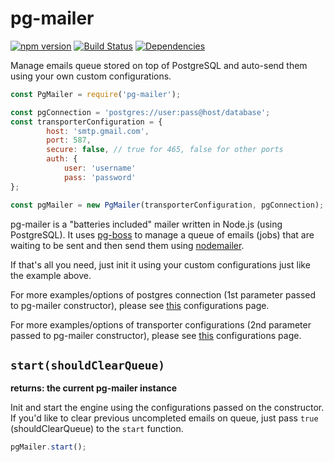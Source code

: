 # pg-mailer

[![npm version](https://badge.fury.io/js/pg-mailer.svg)](https://badge.fury.io/js/pg-mailer)
[![Build Status](https://travis-ci.org/roytz/pg-mailer.svg?branch=master)](https://travis-ci.org/roytz/pg-mailer)
[![Dependencies](https://david-dm.org/roytz/pg-mailer.svg)](https://david-dm.org/roytz/pg-mailer)

Manage emails queue stored on top of PostgreSQL and auto-send them using your own custom configurations.

```js
const PgMailer = require('pg-mailer');

const pgConnection = 'postgres://user:pass@host/database';
const transporterConfiguration = {
        host: 'smtp.gmail.com',
        port: 587,
        secure: false, // true for 465, false for other ports
        auth: {
            user: 'username'
            pass: 'password'
};

const pgMailer = new PgMailer(transporterConfiguration, pgConnection);
```

pg-mailer is a "batteries included" mailer written in Node.js (using PostgreSQL). It uses [pg-boss](https://github.com/timgit/pg-boss) to manage a queue of emails (jobs) that are waiting to be sent and then send them using [nodemailer](https://github.com/nodemailer/nodemailer).

If that's all you need, just init it using your custom configurations just like the example above.

For more examples/options of postgres connection (1st parameter passed to pg-mailer constructor), please see [this](https://github.com/timgit/pg-boss/blob/master/docs/usage.md#newconnectionstring) configurations page.

For more examples/options of transporter configurations (2nd parameter passed to pg-mailer constructor), please see [this](https://nodemailer.com/smtp/#examples) configurations page.

## `start(shouldClearQueue)`

**returns: the current pg-mailer instance**

Init and start the engine using the configurations passed on the constructor. If you'd like to clear previous uncompleted emails on queue, just pass `true` (shouldClearQueue) to the `start` function.

```js
pgMailer.start();
```
